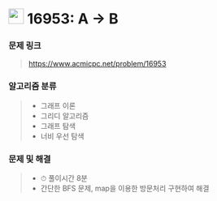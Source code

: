 # <img src="https://d2gd6pc034wcta.cloudfront.net/tier/10.svg" width="30">  16953: A → B

### 문제 링크

> https://www.acmicpc.net/problem/16953



### 알고리즘 분류

>- 그래프 이론
>- 그리디 알고리즘
>- 그래프 탐색
>- 너비 우선 탐색



### 문제 및 해결

>- ⏱ 풀이시간 8분
>- 간단한 BFS 문제, map을 이용한 방문처리 구현하여 해결

